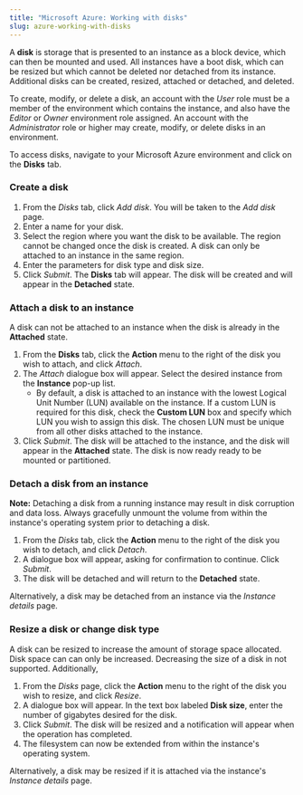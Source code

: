 ```yaml
---
title: "Microsoft Azure: Working with disks"
slug: azure-working-with-disks
---
```



A **disk** is storage that is presented to an instance as a block device, which can then be mounted and used.  All instances have a boot disk, which can be resized but which cannot be deleted nor detached from its instance.  Additional disks can be created, resized, attached or detached, and deleted.

To create, modify, or delete a disk, an account with the *User* role must be a member of the environment which contains the instance, and also have the *Editor* or *Owner* environment role assigned.  An account with the *Administrator* role or higher may create, modify, or delete disks in an environment.

To access disks, navigate to your Microsoft Azure environment and click on the **Disks** tab.

### Create a disk

1. From the *Disks* tab, click *Add disk*.  You will be taken to the *Add disk* page.
1. Enter a name for your disk.
1. Select the region where you want the disk to be available.  The region cannot be changed once the disk is created.  A disk can only be attached to an instance in the same region.
1. Enter the parameters for disk type and disk size.
1. Click *Submit*.  The **Disks** tab will appear.  The disk will be created and will appear in the **Detached** state.

### Attach a disk to an instance

A disk can not be attached to an instance when the disk is already in the **Attached** state.

1. From the **Disks** tab, click the **Action** menu to the right of the disk you wish to attach, and click *Attach*.
1. The *Attach* dialogue box will appear.  Select the desired instance from the **Instance** pop-up list.
   - By default, a disk is attached to an instance with the lowest Logical Unit Number (LUN) available on the instance.  If a custom LUN is required for this disk, check the **Custom LUN** box and specify which LUN you wish to assign this disk.  The chosen LUN must be unique from all other disks attached to the instance.
1. Click *Submit*.  The disk will be attached to the instance, and the disk will appear in the **Attached** state.  The disk is now ready ready to be mounted or partitioned.

### Detach a disk from an instance

**Note:**  Detaching a disk from a running instance may result in disk corruption and data loss.  Always gracefully unmount the volume from within the instance's operating system prior to detaching a disk.

1. From the *Disks* tab, click the **Action** menu to the right of the disk you wish to detach, and click *Detach*.
1. A dialogue box will appear, asking for confirmation to continue.  Click *Submit*.
1. The disk will be detached and will return to the **Detached** state.

Alternatively, a disk may be detached from an instance via the *Instance details* page.

### Resize a disk or change disk type

A disk can be resized to increase the amount of storage space allocated.  Disk space can can only be increased.  Decreasing the size of a disk in not supported.  Additionally, 

1. From the *Disks* page, click the **Action** menu to the right of the disk you wish to resize, and click *Resize*.
1. A dialogue box will appear.  In the text box labeled **Disk size**, enter the number of gigabytes desired for the disk.
1. Click *Submit*.  The disk will be resized and a notification will appear when the operation has completed.
1. The filesystem can now be extended from within the instance's operating system.

Alternatively, a disk may be resized if it is attached via the instance's *Instance details* page.
